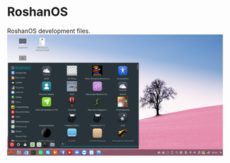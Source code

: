 # RoshanOS
RoshanOS development files.
![RoshanOS 1.1 Screenshot](https://raw.githubusercontent.com/asakpke/RoshanOS/main/RoshanOS-1.1-Screenshot-1.png)
